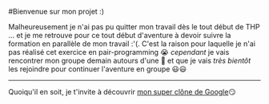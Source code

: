 #Bienvenue sur mon projet :)

Malheureusement je n'ai pas pu quitter mon travail dès le tout début de THP ... et je me retrouve pour ce tout début d'aventure à devoir suivre la formation en parallèle de mon travail :'(. C'est la raison pour laquelle je n'ai pas réalisé cet exercice en pair-programming :sob:  *cependant* je vais rencontrer mon groupe demain autours d'une :beer: et que je vais _très bientôt_ les rejoindre pour continuer l'aventure en groupe :smiley::smiley:

------

Quoiqu'il en soit, je t'invite à découvrir [mon super clône de Google](https://fr3d100.github.io/test/):smirk: